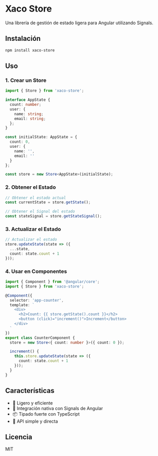 # Xaco Store

Una librería de gestión de estado ligera para Angular utilizando Signals.

## Instalación

```bash
npm install xaco-store
```

## Uso

### 1. Crear un Store

```typescript
import { Store } from 'xaco-store';

interface AppState {
  count: number;
  user: {
    name: string;
    email: string;
  };
}

const initialState: AppState = {
  count: 0,
  user: {
    name: '',
    email: ''
  }
};

const store = new Store<AppState>(initialState);
```

### 2. Obtener el Estado

```typescript
// Obtener el estado actual
const currentState = store.getState();

// Obtener el Signal del estado
const stateSignal = store.getStateSignal();
```

### 3. Actualizar el Estado

```typescript
// Actualizar el estado
store.updateState(state => ({
  ...state,
  count: state.count + 1
}));
```

### 4. Usar en Componentes

```typescript
import { Component } from '@angular/core';
import { Store } from 'xaco-store';

@Component({
  selector: 'app-counter',
  template: `
    <div>
      <h2>Count: {{ store.getState().count }}</h2>
      <button (click)="increment()">Increment</button>
    </div>
  `
})
export class CounterComponent {
  store = new Store<{ count: number }>({ count: 0 });

  increment() {
    this.store.updateState(state => ({
      count: state.count + 1
    }));
  }
}
```

## Características

- 🚀 Ligero y eficiente
- 🔄 Integración nativa con Signals de Angular
- 📦 Tipado fuerte con TypeScript
- 🎯 API simple y directa

## Licencia

MIT 